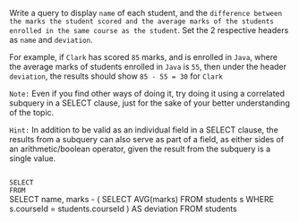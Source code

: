 Write a query to display `name` of each student, and the `difference between the marks the student scored and the average marks of the students enrolled in the same course as the student`. Set the 2 respective headers as `name` and `deviation`.

For example, if `Clark` has scored `85` marks, and is enrolled in `Java`, where the average marks of students enrolled in `Java` is `55`, then under the header `deviation`, the results should show `85 - 55 = 30` for `Clark`

`Note:` Even if you find other ways of doing it, try doing it using a correlated subquery in a SELECT clause, just for the sake of your better understanding of the topic.

`Hint:` In addition to be valid as an individual field in a SELECT clause, the results from a subquery can also serve as part of a field, as either sides of an arithmetic/boolean operator, given the result from the subquery is a single value.



<Editor lang="sql" dbName="students2-v3.db" type="exercise">
<code>
SELECT 
FROM
</code>

<solution>
SELECT  name,
        marks - (
                    SELECT AVG(marks)
                    FROM    students s
                    WHERE   s.courseId = students.courseId
                ) AS deviation
FROM    students
</solution>
</Editor>
